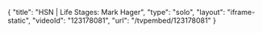 {
    "title": "HSN | Life Stages: Mark Hager",
    "type": "solo",
    "layout": "iframe-static",
    "videoId": "123178081",
    "url": "\/tvpembed\/123178081"
}